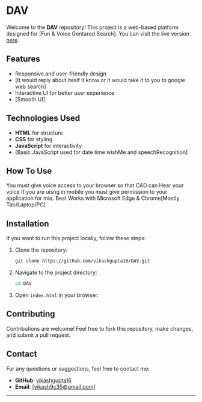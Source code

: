 # DAV 

Welcome to the **DAV** repository! This project is a web-based platform designed for [Fun & Voice Gentared Search].
You can visit the live version [here](https://vikashgupta16.github.io/DAV/).

## Features
- Responsive and user-friendly design
- [It would reply about iteslf it know or it would take it to you to google web search]
- Interactive UI for better user experience
- [Smooth UI]

## Technologies Used
- **HTML** for structure
- **CSS** for styling
- **JavaScript** for interactivity
- [Basic JavaScript used for date time wishMe and speechRecognition]

## How To Use
You must give voice access to your browser so that CAD can Hear your voice
If you are uisng in mobile you must give permission to your application for miq.
Best Works with Microsoft Edge & Chrome[Mostly Tab/Laptop/PC]


## Installation
If you want to run this project locally, follow these steps:

1. Clone the repository:
   ```bash
   git clone https://github.com/vikashgupta16/DAV.git
   ```
2. Navigate to the project directory:
   ```bash
   cd DAV
   ```
3. Open `index.html` in your browser.

## Contributing
Contributions are welcome! Feel free to fork this repository, make changes, and submit a pull request.


## Contact
For any questions or suggestions, feel free to contact me:
- **GitHub**: [vikashgupta16](https://github.com/vikashgupta16)
- **Email**: [vikash9c35@gmail.com]

---
